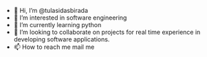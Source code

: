 - 👋 Hi, I’m @tulasidasbirada
- 👀 I’m interested in software engineering
- 🌱 I’m currently learning python
- 💞️ I’m looking to collaborate on projects for real time experience in developing software applications.
- 📫 How to reach me mail me

<!---
tulasidasbirada/tulasidasbirada is a ✨ special ✨ repository because its `README.md` (this file) appears on your GitHub profile.
You can click the Preview link to take a look at your changes.
--->
